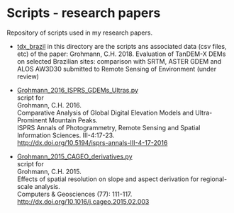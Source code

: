 # Scripts - research papers
Repository of scripts used in my research papers.

* [tdx_brazil](tdx_brazil)
in this directory are the scripts ans associated data (csv files, etc) of the paper:
Grohmann, C.H. 2018. 
Evaluation of TanDEM-X DEMs on selected Brazilian sites: comparison with SRTM, ASTER GDEM and ALOS AW3D30
submitted to Remote Sensing of Environment (under review)


* [Grohmann_2016_ISPRS_GDEMs_Ultras.py](Grohmann_2016_ISPRS_GDEMs_Ultras.py)  
script for  
Grohmann, C.H. 2016.  
Comparative Analysis of Global Digital Elevation Models and Ultra-Prominent Mountain Peaks.  
ISPRS Annals of Photogrammetry, Remote Sensing and Spatial Information Sciences. III-4:17-23.  
http://dx.doi.org/10.5194/isprs-annals-III-4-17-2016

* [Grohmann_2015_CAGEO_derivatives.py](Grohmann_2015_CAGEO_derivatives.py)  
script for  
Grohmann, C.H. 2015.  
Effects of spatial resolution on slope and aspect derivation for regional- scale analysis.  
Computers & Geosciences (77): 111-117.  
http://dx.doi.org/10.1016/j.cageo.2015.02.003  


